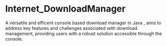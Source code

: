 # Internet_DownloadManager
A versatile and efficent console based download manager in Java , aims to address key features and challenges associated with download management, providing users with a robust solution accessible through the console. 
